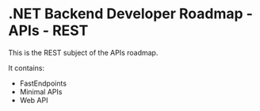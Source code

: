 # .NET Backend Developer Roadmap - APIs - REST

This is the REST subject of the APIs roadmap.

It contains:

- FastEndpoints
- Minimal APIs
- Web API